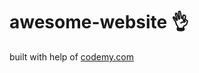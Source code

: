 # awesome-website :ok_hand:                                                                                                                                                                                                                          
built with help of <a href="http://johnelder.com/">codemy.com</a>
